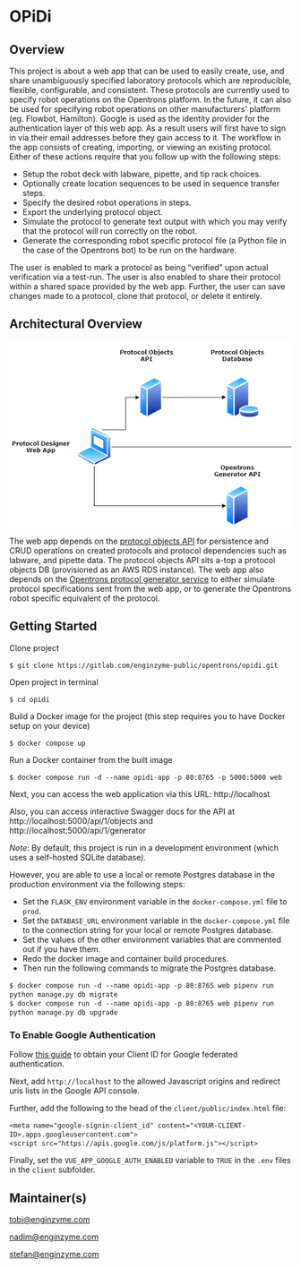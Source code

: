 # OPiDi

## Overview
This project is about a web app that can be used to easily create, use, and share unambiguously specified laboratory protocols which are reproducible, flexible, configurable, and consistent.
These protocols are currently used to specify robot operations on the Opentrons platform. In the future, it can also be used for specifying robot operations on other manufacturers' platform (eg. Flowbot, Hamilton).
Google is used as the identity provider for the authentication layer of this web app. As a result users will first have to sign in via their email addresses before they gain access to it.
The workflow in the app consists of creating, importing, or viewing an existing protocol. Either of these actions require that you follow up with the following steps:

* Setup the robot deck with labware, pipette, and tip rack choices.
* Optionally create location sequences to be used in sequence transfer steps.
* Specify the desired robot operations in steps.
* Export the underlying protocol object.
* Simulate the protocol to generate text output with which you may verify that the protocol will run correctly on the robot.
* Generate the corresponding robot specific protocol file (a Python file in the case of the Opentrons bot) to be run on the hardware.

The user is enabled to mark a protocol as being “verified” upon actual verification via a test-run. The user is also enabled to share their protocol within a shared space provided by the web app.
Further, the user can save changes made to a protocol, clone that protocol, or delete it entirely.
## Architectural Overview

![opd_architecture.png](client/public/assets/opd_architecture.png)

The web app depends on the [protocol objects API](https://gitlab.com/enginzyme-public/protocol-objects-api) for persistence and CRUD operations on created protocols and protocol dependencies such as labware, and pipette data. The protocol objects API sits a-top a protocol objects DB (provisioned as an AWS RDS instance).
The web app also depends on the [Opentrons protocol generator service](https://gitlab.com/enginzyme-public/opentrons-protocol-generator) to either simulate protocol specifications sent from the web app, or to generate the Opentrons robot specific equivalent of the protocol.

## Getting Started

Clone project

```
$ git clone https://gitlab.com/enginzyme-public/opentrons/opidi.git
```

Open project in terminal

```
$ cd opidi
```

Build a Docker image for the project (this step requires you to have Docker setup on your device)

```
$ docker compose up
```

Run a Docker container from the built image

```
$ docker compose run -d --name opidi-app -p 80:8765 -p 5000:5000 web
```

Next, you can access the web application via this URL: http://localhost

Also, you can access interactive Swagger docs for the API at http://localhost:5000/api/1/objects and http://localhost:5000/api/1/generator

*Note*: By default, this project is run in a development environment (which uses a self-hosted SQLite database).

However, you are able to use a local or remote Postgres database in the production environment via the following steps:
* Set the `FLASK_ENV` environment variable in the `docker-compose.yml` file to `prod`.
* Set the `DATABASE_URL` environment variable in the `docker-compose.yml` file to the connection string for your local or remote Postgres database.
* Set the values of the other environment variables that are commented out if you have them.
* Redo the docker image and container build procedures.
* Then run the following commands to migrate the Postgres database.

```
$ docker compose run -d --name opidi-app -p 80:8765 web pipenv run python manage.py db migrate
$ docker compose run -d --name opidi-app -p 80:8765 web pipenv run python manage.py db upgrade
```

### To Enable Google Authentication
Follow [this guide](https://developers.google.com/identity/sign-in/web/sign-in) to obtain your Client ID for Google federated authentication.

Next, add `http://localhost` to the allowed Javascript origins and redirect uris lists in the Google API console.

Further, add the following to the head of the `client/public/index.html` file:
```
<meta name="google-signin-client_id" content="<YOUR-CLIENT-ID>.apps.googleusercontent.com">
<script src="https://apis.google.com/js/platform.js"></script>
```

Finally, set the `VUE_APP_GOOGLE_AUTH_ENABLED` variable to `TRUE` in the `.env` files in the `client` subfolder.

## Maintainer(s)
tobi@enginzyme.com

nadim@enginzyme.com

stefan@enginzyme.com
